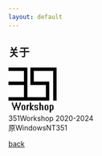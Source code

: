 ```yaml
---
layout: default
---
```


## 关于
![Branching](./assets/img/logo.png)<br/>
351Workshop 2020-2024<br />
原WindowsNT351<br />

[back](./)
